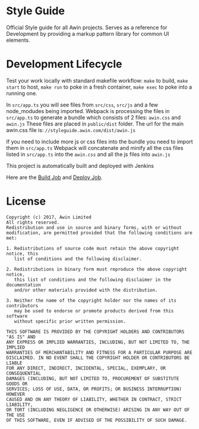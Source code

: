 Style Guide
===========

Official Style guide for all Awin projects. Serves as a reference for
Development by providing a markup pattern library for common UI elements.

Development Lifecycle
=====================

Test your work locally with standard makefile workflow: `make` to build, `make
start` to host, `make run` to poke in a fresh container, `make exec` to poke
into a running one.

In `src/app.ts` you will see files from `src/css`, `src/js` and a few node_modudes being imported.
Webpack is processing the files in `src/app.ts` to generate a bundle which consists of 2 files: `awin.css` and `awin.js`
These files are placed in `public/dist` folder. 
The url for the main awin.css file is:
`//styleguide.awin.com/dist/awin.js`

If you need to include more js or css files into the bundle you need to import them in `src/app.ts` 
Webpack will concatenate and minify all the css files listed in `src/app.ts` into the `awin.css` and all the js files
 into `awin.js`

This project is automatically built and deployed with Jenkins

Here are the [Build Job](https://jenkins.zanox.com/job/INTERNAL-styleguide_1-Build/) and [Deploy Job](https://jenkins.zanox.com/job/INTERNAL-styleguide_4-Office).

License
=======

```
Copyright (c) 2017, Awin Limited
All rights reserved.
Redistribution and use in source and binary forms, with or without
modification, are permitted provided that the following conditions are met:
 
1. Redistributions of source code must retain the above copyright notice, this
   list of conditions and the following disclaimer.
 
2. Redistributions in binary form must reproduce the above copyright notice,
   this list of conditions and the following disclaimer in the documentation
   and/or other materials provided with the distribution.
 
3. Neither the name of the copyright holder nor the names of its contributors
   may be used to endorse or promote products derived from this software
   without specific prior written permission.
 
THIS SOFTWARE IS PROVIDED BY THE COPYRIGHT HOLDERS AND CONTRIBUTORS "AS IS" AND
ANY EXPRESS OR IMPLIED WARRANTIES, INCLUDING, BUT NOT LIMITED TO, THE IMPLIED
WARRANTIES OF MERCHANTABILITY AND FITNESS FOR A PARTICULAR PURPOSE ARE
DISCLAIMED. IN NO EVENT SHALL THE COPYRIGHT HOLDER OR CONTRIBUTORS BE LIABLE
FOR ANY DIRECT, INDIRECT, INCIDENTAL, SPECIAL, EXEMPLARY, OR CONSEQUENTIAL
DAMAGES (INCLUDING, BUT NOT LIMITED TO, PROCUREMENT OF SUBSTITUTE GOODS OR
SERVICES; LOSS OF USE, DATA, OR PROFITS; OR BUSINESS INTERRUPTION) HOWEVER
CAUSED AND ON ANY THEORY OF LIABILITY, WHETHER IN CONTRACT, STRICT LIABILITY,
OR TORT (INCLUDING NEGLIGENCE OR OTHERWISE) ARISING IN ANY WAY OUT OF THE USE
OF THIS SOFTWARE, EVEN IF ADVISED OF THE POSSIBILITY OF SUCH DAMAGE.
```

